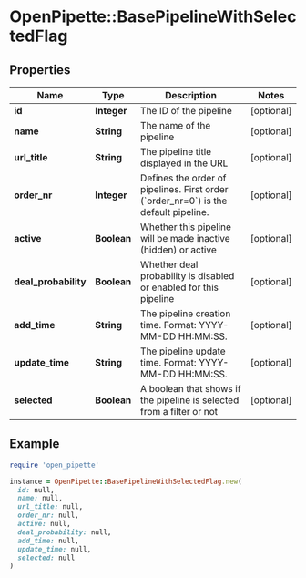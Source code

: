 # OpenPipette::BasePipelineWithSelectedFlag

## Properties

| Name | Type | Description | Notes |
| ---- | ---- | ----------- | ----- |
| **id** | **Integer** | The ID of the pipeline | [optional] |
| **name** | **String** | The name of the pipeline | [optional] |
| **url_title** | **String** | The pipeline title displayed in the URL | [optional] |
| **order_nr** | **Integer** | Defines the order of pipelines. First order (&#x60;order_nr&#x3D;0&#x60;) is the default pipeline. | [optional] |
| **active** | **Boolean** | Whether this pipeline will be made inactive (hidden) or active | [optional] |
| **deal_probability** | **Boolean** | Whether deal probability is disabled or enabled for this pipeline | [optional] |
| **add_time** | **String** | The pipeline creation time. Format: YYYY-MM-DD HH:MM:SS. | [optional] |
| **update_time** | **String** | The pipeline update time. Format: YYYY-MM-DD HH:MM:SS. | [optional] |
| **selected** | **Boolean** | A boolean that shows if the pipeline is selected from a filter or not | [optional] |

## Example

```ruby
require 'open_pipette'

instance = OpenPipette::BasePipelineWithSelectedFlag.new(
  id: null,
  name: null,
  url_title: null,
  order_nr: null,
  active: null,
  deal_probability: null,
  add_time: null,
  update_time: null,
  selected: null
)
```

